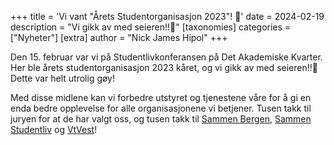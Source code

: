 +++
title = 'Vi vant "Årets Studentorganisasjon 2023"! 🎉'
date = 2024-02-19
description = "Vi gikk av med seieren!!💫"
[taxonomies]
categories = ["Nyheter"]
[extra]
author = "Nick James Hipol"
+++

<div class="pyro-container">
  <div class="pyro">
    <div class="before"></div>
    <div class="after"></div>
  </div>
</div>

Den 15. februar var vi på Studentlivkonferansen på Det Akademiske Kvarter. Her
ble årets studentorganisasjon 2023 kåret, og vi gikk av med seieren!!💫 Dette
var helt utrolig gøy!

Med disse midlene kan vi forbedre utstyret og tjenestene våre for å gi en enda
bedre opplevelse for alle organisasjonene vi betjener. Tusen takk til juryen for
at de har valgt oss, og tusen takk til [Sammen Bergen], [Sammen Studentliv] og
[VtVest]!

[Sammen Bergen]: https://www.instagram.com/sammenbergen/
[Sammen Studentliv]: https://www.instagram.com/sammenstudentliv/
[VtVest]: https://www.instagram.com/vtvest/
